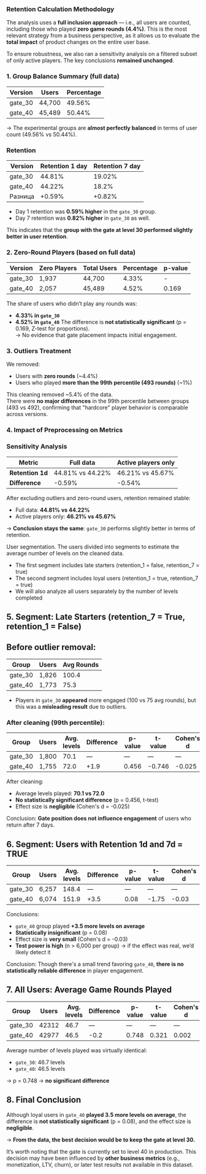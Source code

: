 ### Retention Calculation Methodology

The analysis uses a **full inclusion approach** — i.e., all users are counted, including those who played **zero game rounds (4.4%)**. This is the most relevant strategy from a business perspective, as it allows us to evaluate the **total impact** of product changes on the entire user base.

To ensure robustness, we also ran a sensitivity analysis on a filtered subset of only active players. The key conclusions **remained unchanged**.

### 1. Group Balance Summary (full data)

| Version | Users  | Percentage |
| ------- | ------ | ---------- |
| gate_30 | 44,700 | 49.56%     |
| gate_40 | 45,489 | 50.44%     |
-> The experimental groups are **almost perfectly balanced** in terms of user count (49.56% vs 50.44%).

### Retention 
| Version | Retention 1 day | Retention 7 day |
| ------- | --------------- | --------------- |
| gate_30 | 44.81%          | 19.02%          |
| gate_40 | 44.22%          | 18.2%           |
| Разница | +0.59%          | +0.82%          |
- Day 1 retention was **0.59% higher** in the `gate_30` group.
- Day 7 retention was **0.82% higher** in `gate_30` as well.

This indicates that the **group with the gate at level 30 performed slightly better in user retention**.

### 2. Zero-Round Players (based on full data)

| Version | Zero Players | Total Users | Percentage | p-value |
| ------- | ------------ | ----------- | ---------- | ------- |
| gate_30 | 1,937        | 44,700      | 4.33%      | -       |
| gate_40 | 2,057        | 45,489      | 4.52%      | 0.169   |
The share of users who didn’t play any rounds was:
- **4.33% in `gate_30`**
- **4.52% in `gate_40`**
The difference is **not statistically significant** (p = 0.169, Z-test for proportions).  
→ No evidence that gate placement impacts initial engagement.
### 3. Outliers Treatment

We removed:
- Users with **zero rounds** (~4.4%)
- Users who played **more than the 99th percentile (493 rounds)** (~1%)

This cleaning removed ~5.4% of the data.  
There were **no major differences** in the 99th percentile between groups (493 vs 492), confirming that "hardcore" player behavior is comparable across versions.

### 4. Impact of Preprocessing on Metrics

### Sensitivity Analysis
| Metric           | Full data        | Active players only |
| ---------------- | ---------------- | ------------------- |
| **Retention 1d** | 44.81% vs 44.22% | 46.21% vs 45.67%    |
| **Difference**   | -0.59%           | -0.54%              |
After excluding outliers and zero-round users, retention remained stable:

- Full data: **44.81% vs 44.22%**
- Active players only: **46.21% vs 45.67%**

→ **Conclusion stays the same**: `gate_30` performs slightly better in terms of retention.

User segmentation.
The users divided into segments to estimate the average number of levels on the cleaned data.
- The first segment includes late starters (retention_1 = false, retention_7 = true)
- The second segment includes loyal users (retention_1 = true, retention_7 = true)
- We will also analyze all users separately by the number of levels completed

## 5. Segment: Late Starters (retention_7 = True, retention_1 = False)

## Before outlier removal:

| Group   | Users | Avg Rounds |
| ------- | ----- | ---------- |
| gate_30 | 1,826 | 100.4      |
| gate_40 | 1,773 | 75.3       |
- Players in `gate_30` **appeared** more engaged (100 vs 75 avg rounds), but this was a **misleading result** due to outliers.

### After cleaning (99th percentile):

| **Group** | **Users** | **Avg. levels** | **Difference** | **p-value** | **t-value** | **Cohen's d** |
| --------- | --------- | --------------- | -------------- | ----------- | ----------- | ------------- |
| gate_30   | 1,800     | 70.1            | —              | —           | —           | —             |
| gate_40   | 1,755     | 72.0            | +1.9           | 0.456       | -0.746      | -0.025        |

After cleaning:
- Average levels played: **70.1 vs 72.0**
- **No statistically significant difference** (p = 0.456, t-test)
- Effect size is **negligible** (Cohen's d = -0.025)

Conclusion: **Gate position does not influence engagement** of users who return after 7 days.

## 6. Segment: Users with Retention 1d and 7d = TRUE

| **Group** | **Users** | **Avg. levels** | **Difference** | **p-value** | **t-value** | **Cohen's d** |
| --------- | --------- | --------------- | -------------- | ----------- | ----------- | ------------- |
| gate_30   | 6,257     | 148.4           | —              | —           | —           | —             |
| gate_40   | 6,074     | 151.9           | +3.5           | 0.08        | -1.75       | -0.03         |
Conclusions:
- `gate_40` group played **+3.5 more levels on average**
- **Statistically insignificant** (p = 0.08)
- Effect size is **very small** (Cohen's d = -0.03)
- **Test power is high** (n > 6,000 per group) → if the effect was real, we’d likely detect it

Conclusion: Though there's a small trend favoring `gate_40`, **there is no statistically reliable difference** in player engagement.

## 7. All Users: Average Game Rounds Played

| **Group** | **Users** | **Avg. levels** | **Difference** | **p-value** | **t-value** | **Cohen's d** |
| --------- | --------- | --------------- | -------------- | ----------- | ----------- | ------------- |
| gate_30   | 42312     | 46.7            | —              | —           | —           | —             |
| gate_40   | 42977     | 46.5            | -0.2           | 0.748       | 0.321       | 0.002         |

Average number of levels played was virtually identical:
- `gate_30`: 46.7 levels
- `gate_40`: 46.5 levels
    
→ p = 0.748 → **no significant difference**

## 8. Final Conclusion

Although loyal users in `gate_40` **played 3.5 more levels on average**, the difference is **not statistically significant** (p = 0.08), and the effect size is **negligible**.

→ **From the data, the best decision would be to keep the gate at level 30.**

It’s worth noting that the gate is currently set to level 40 in production. This decision may have been influenced by **other business metrics** (e.g., monetization, LTV, churn), or later test results not available in this dataset.